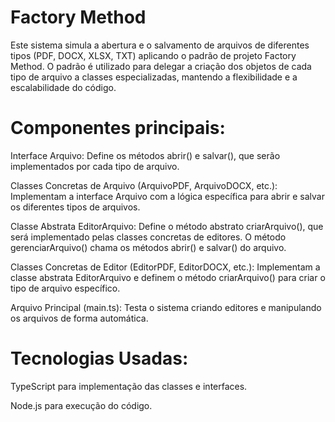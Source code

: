 # Factory Method
Este sistema simula a abertura e o salvamento de arquivos de diferentes tipos (PDF, DOCX, XLSX, TXT) aplicando o padrão de projeto Factory Method. O padrão é utilizado para delegar a criação dos objetos de cada tipo de arquivo a classes especializadas, mantendo a flexibilidade e a escalabilidade do código.

# Componentes principais:
Interface Arquivo:
Define os métodos abrir() e salvar(), que serão implementados por cada tipo de arquivo.

Classes Concretas de Arquivo (ArquivoPDF, ArquivoDOCX, etc.):
Implementam a interface Arquivo com a lógica específica para abrir e salvar os diferentes tipos de arquivos.

Classe Abstrata EditorArquivo:
Define o método abstrato criarArquivo(), que será implementado pelas classes concretas de editores.
O método gerenciarArquivo() chama os métodos abrir() e salvar() do arquivo.

Classes Concretas de Editor (EditorPDF, EditorDOCX, etc.):
Implementam a classe abstrata EditorArquivo e definem o método criarArquivo() para criar o tipo de arquivo específico.

Arquivo Principal (main.ts):
Testa o sistema criando editores e manipulando os arquivos de forma automática.

# Tecnologias Usadas:
TypeScript para implementação das classes e interfaces.

Node.js para execução do código.

